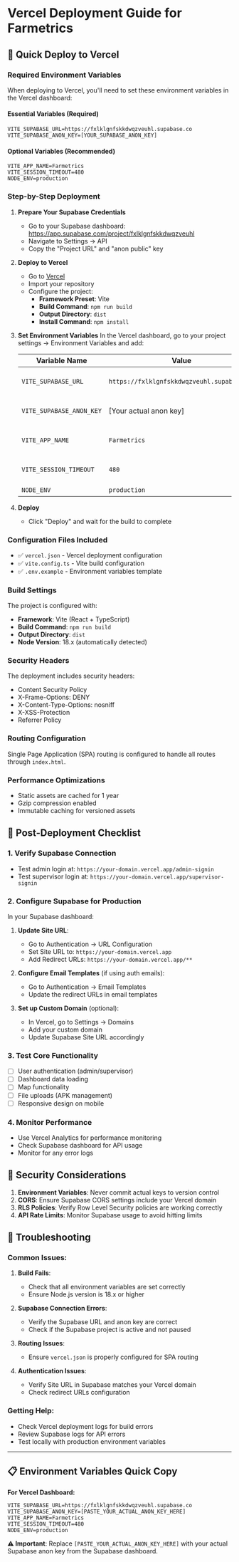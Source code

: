 # Vercel Deployment Guide for Farmetrics

## 🚀 Quick Deploy to Vercel

### Required Environment Variables

When deploying to Vercel, you'll need to set these environment variables in the Vercel dashboard:

#### **Essential Variables (Required)**
```
VITE_SUPABASE_URL=https://fxlklgnfskkdwqzveuhl.supabase.co
VITE_SUPABASE_ANON_KEY=[YOUR_SUPABASE_ANON_KEY]
```

#### **Optional Variables (Recommended)**
```
VITE_APP_NAME=Farmetrics
VITE_SESSION_TIMEOUT=480
NODE_ENV=production
```

### Step-by-Step Deployment

1. **Prepare Your Supabase Credentials**
   - Go to your Supabase dashboard: https://app.supabase.com/project/fxlklgnfskkdwqzveuhl
   - Navigate to Settings → API
   - Copy the "Project URL" and "anon public" key

2. **Deploy to Vercel**
   - Go to [Vercel](https://vercel.com)
   - Import your repository
   - Configure the project:
     - **Framework Preset**: Vite
     - **Build Command**: `npm run build`
     - **Output Directory**: `dist`
     - **Install Command**: `npm install`

3. **Set Environment Variables**
   In the Vercel dashboard, go to your project settings → Environment Variables and add:

   | Variable Name | Value | Environment |
   |---------------|-------|-------------|
   | `VITE_SUPABASE_URL` | `https://fxlklgnfskkdwqzveuhl.supabase.co` | Production, Preview, Development |
   | `VITE_SUPABASE_ANON_KEY` | [Your actual anon key] | Production, Preview, Development |
   | `VITE_APP_NAME` | `Farmetrics` | Production, Preview, Development |
   | `VITE_SESSION_TIMEOUT` | `480` | Production, Preview, Development |
   | `NODE_ENV` | `production` | Production |

4. **Deploy**
   - Click "Deploy" and wait for the build to complete

### Configuration Files Included

- ✅ `vercel.json` - Vercel deployment configuration
- ✅ `vite.config.ts` - Vite build configuration  
- ✅ `.env.example` - Environment variables template

### Build Settings

The project is configured with:
- **Framework**: Vite (React + TypeScript)
- **Build Command**: `npm run build`
- **Output Directory**: `dist`
- **Node Version**: 18.x (automatically detected)

### Security Headers

The deployment includes security headers:
- Content Security Policy
- X-Frame-Options: DENY
- X-Content-Type-Options: nosniff
- X-XSS-Protection
- Referrer Policy

### Routing Configuration

Single Page Application (SPA) routing is configured to handle all routes through `index.html`.

### Performance Optimizations

- Static assets are cached for 1 year
- Gzip compression enabled
- Immutable caching for versioned assets

## 🔧 Post-Deployment Checklist

### 1. **Verify Supabase Connection**
- Test admin login at: `https://your-domain.vercel.app/admin-signin`
- Test supervisor login at: `https://your-domain.vercel.app/supervisor-signin`

### 2. **Configure Supabase for Production**

In your Supabase dashboard:

1. **Update Site URL**:
   - Go to Authentication → URL Configuration
   - Set Site URL to: `https://your-domain.vercel.app`
   - Add Redirect URLs: `https://your-domain.vercel.app/**`

2. **Configure Email Templates** (if using auth emails):
   - Go to Authentication → Email Templates
   - Update the redirect URLs in email templates

3. **Set up Custom Domain** (optional):
   - In Vercel, go to Settings → Domains
   - Add your custom domain
   - Update Supabase Site URL accordingly

### 3. **Test Core Functionality**
- [ ] User authentication (admin/supervisor)
- [ ] Dashboard data loading
- [ ] Map functionality
- [ ] File uploads (APK management)
- [ ] Responsive design on mobile

### 4. **Monitor Performance**
- Use Vercel Analytics for performance monitoring
- Check Supabase dashboard for API usage
- Monitor for any error logs

## 🔑 Security Considerations

1. **Environment Variables**: Never commit actual keys to version control
2. **CORS**: Ensure Supabase CORS settings include your Vercel domain
3. **RLS Policies**: Verify Row Level Security policies are working correctly
4. **API Rate Limits**: Monitor Supabase usage to avoid hitting limits

## 🚨 Troubleshooting

### Common Issues:

1. **Build Fails**:
   - Check that all environment variables are set correctly
   - Ensure Node.js version is 18.x or higher

2. **Supabase Connection Errors**:
   - Verify the Supabase URL and anon key are correct
   - Check if the Supabase project is active and not paused

3. **Routing Issues**:
   - Ensure `vercel.json` is properly configured for SPA routing

4. **Authentication Issues**:
   - Verify Site URL in Supabase matches your Vercel domain
   - Check redirect URLs configuration

### Getting Help:
- Check Vercel deployment logs for build errors
- Review Supabase logs for API errors
- Test locally with production environment variables

---

## 📋 Environment Variables Quick Copy

**For Vercel Dashboard:**

```
VITE_SUPABASE_URL=https://fxlklgnfskkdwqzveuhl.supabase.co
VITE_SUPABASE_ANON_KEY=[PASTE_YOUR_ACTUAL_ANON_KEY_HERE]
VITE_APP_NAME=Farmetrics
VITE_SESSION_TIMEOUT=480
NODE_ENV=production
```

**⚠️ Important**: Replace `[PASTE_YOUR_ACTUAL_ANON_KEY_HERE]` with your actual Supabase anon key from the Supabase dashboard. 